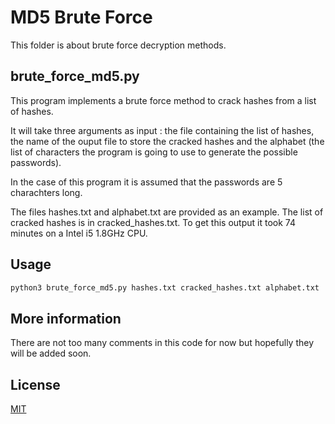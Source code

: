 # MD5 Brute Force

This folder is about brute force decryption methods. 

## brute_force_md5.py

This program implements a brute force method to crack hashes from a list of hashes.

It will take three arguments as input : the file containing the list of hashes, the name of the ouput file to store the cracked hashes and the alphabet (the list of characters the program is going to use to generate the possible passwords).

In the case of this program it is assumed that the passwords are 5 charachters long.

The files hashes.txt and alphabet.txt are provided as an example.
The list of cracked hashes is in cracked_hashes.txt. To get this output it took 74 minutes on a Intel i5 1.8GHz CPU.

## Usage

```bash
python3 brute_force_md5.py hashes.txt cracked_hashes.txt alphabet.txt
```

## More information

There are not too many comments in this code for now but hopefully they will be added soon.

## License
[MIT](https://choosealicense.com/licenses/mit/)
